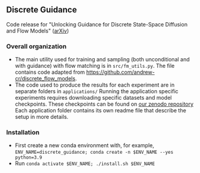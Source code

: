 ## Discrete Guidance
Code release for "Unlocking Guidance for Discrete State-Space Diffusion and Flow Models" ([arXiv](https://arxiv.org/abs/2406.01572))

### Overall organization
* The main utility used for training and sampling (both unconditional and with guidance)
    with flow matching is in `src/fm_utils.py`. 
    The file contains code adapted from https://github.com/andrew-cr/discrete_flow_models.
* The code used to produce the results for each experiment are in separate folders in `applications/`
    Running the application specific experiments requires downloading specific
    datasets and model checkpoints. These checkpoints can be found on [our zenodo repository](https://zenodo.org/records/13968379)
    Each application folder contains its own readme file that describe the setup in more details.

### Installation
* First create a new conda environment with, for example, `ENV_NAME=discrete_guidance; conda create -n $ENV_NAME --yes python=3.9`
* Run `conda activate $ENV_NAME; ./install.sh $ENV_NAME`